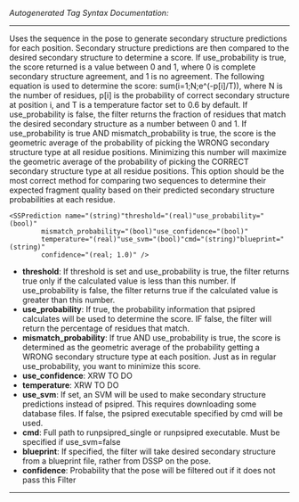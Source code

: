 _Autogenerated Tag Syntax Documentation:_

---
Uses the sequence in the pose to generate secondary structure predictions for each position. Secondary structure predictions are then compared to the desired secondary structure to determine a score. If use_probability is true, the score returned is a value between 0 and 1, where 0 is complete secondary structure agreement, and 1 is no agreement. The following equation is used to determine the score: sum(i=1;N;e^(-p[i]/T)), where N is the number of residues, p[i] is the probability of correct secondary structure at position i, and T is a temperature factor set to 0.6 by default. If use_probability is false, the filter returns the fraction of residues that match the desired secondary structure as a number between 0 and 1. If use_probability is true AND mismatch_probability is true, the score is the geometric average of the probability of picking the WRONG secondary structure type at all residue positions. Minimizing this number will maximize the geometric average of the probability of picking the CORRECT secondary structure type at all residue positions. This option should be the most correct method for comparing two sequences to determine their expected fragment quality based on their predicted secondary structure probabilities at each residue.

```
<SSPrediction name="(string)"threshold="(real)"use_probability="(bool)"
        mismatch_probability="(bool)"use_confidence="(bool)"
        temperature="(real)"use_svm="(bool)"cmd="(string)"blueprint="(string)"
        confidence="(real; 1.0)" />
```

-   **threshold**: If threshold is set and use_probability is true, the filter returns true only if the calculated value is less than this number. If use_probability is false, the filter returns true if the calculated value is greater than this number.
-   **use_probability**: If true, the probability information that psipred calculates will be used to determine the score. IF false, the filter will return the percentage of residues that match.
-   **mismatch_probability**: If true AND use_probability is true, the score is determined as the geometric average of the probability getting a WRONG secondary structure type at each position. Just as in regular use_probability, you want to minimize this score.
-   **use_confidence**: XRW TO DO
-   **temperature**: XRW TO DO
-   **use_svm**: If set, an SVM will be used to make secondary structure predictions instead of psipred. This requires downloading some database files. If false, the psipred executable specified by cmd will be used.
-   **cmd**: Full path to runpsipred_single or runpsipred executable. Must be specified if use_svm=false
-   **blueprint**: If specified, the filter will take desired secondary structure from a blueprint file, rather from DSSP on the pose.
-   **confidence**: Probability that the pose will be filtered out if it does not pass this Filter

---

